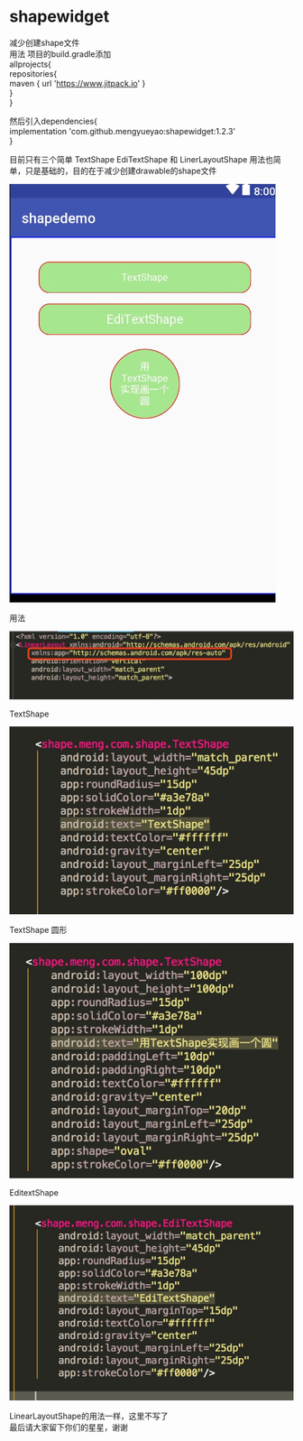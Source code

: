 # shapewidget
减少创建shape文件  
用法   项目的build.gradle添加  
allprojects{  
		repositories{  
			maven { url 'https://www.jitpack.io' }  
		}  
	}     
  
  然后引入dependencies{  
	        implementation 'com.github.mengyueyao:shapewidget:1.2.3'  
	}  
  
 目前只有三个简单 TextShape   EdiTextShape 和 LinerLayoutShape 用法也简单，只是基础的，目的在于减少创建drawable的shape文件  
 
 ![效果图](pic/demo.png)  
 
 用法  
 
![根目录添加](pic/root.png)      

TextShape  

![TextShape用法](pic/TextShape.png)    

TextShape 圆形  

![TextShape圆形用法](pic/TextShape_Oval.png) 
 
EditextShape

![EditextShape用法](pic/EdiTextShape.png)  

LinearLayoutShape的用法一样，这里不写了  
最后请大家留下你们的星星，谢谢


